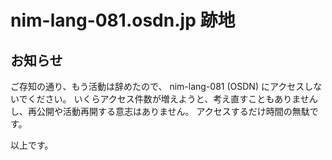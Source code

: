 # nim-lang-081.osdn.jp 跡地
## お知らせ
ご存知の通り、もう活動は辞めたので、 nim-lang-081 (OSDN) にアクセスしないでください。
いくらアクセス件数が増えようと、考え直すこともありませんし、再公開や活動再開する意志はありません。
アクセスするだけ時間の無駄です。

以上です。
